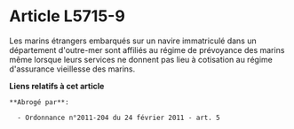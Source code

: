 # Article L5715-9

Les marins étrangers embarqués sur un navire immatriculé dans un département d'outre-mer sont affiliés au régime de
prévoyance des marins même lorsque leurs services ne donnent pas lieu à cotisation au régime d'assurance vieillesse des
marins.

**Liens relatifs à cet article**

	**Abrogé par**:

	  - Ordonnance n°2011-204 du 24 février 2011 - art. 5
